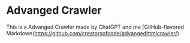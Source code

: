 # Advanged Crawler

This is a Advanged Crawler made by ChatGPT and me
[GitHub-flavored Markdown(https://github.com/creatorsofcode/advangedhtmlcrawler/)

